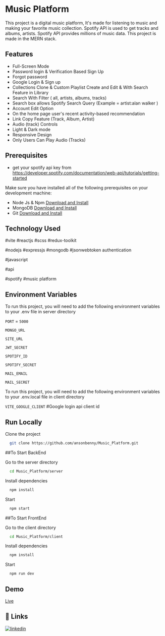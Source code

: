 # Music Platform

This project is a digital music platform, It's made for listening to music and making your favorite music collection. Spotify API is used to get tracks and albums, artists. Spotify API provides millions of music data. This project is made in the MERN stack.

## Features

- Full-Screen Mode
- Password login & Verification Based Sign Up
- Forgot password
- Google Login & Sign up
- Collections Clone & Custom Playlist Create and Edit & With Search Feature in Library
- Search With Filter ( all, artists, albums, tracks)
- Search box allows Spotify Search Query (Example = artist:alan walker )
- Account Edit Option
- On the home page user's recent activity-based recommendation
- Link Copy Feature (Track, Album, Artist)
- Audio (track) Controls
- Light & Dark mode
- Responsive Design
- Only Users Can Play Audio (Tracks)

## Prerequisites

- get your spotify api key from https://developer.spotify.com/documentation/web-api/tutorials/getting-started

Make sure you have installed all of the following prerequisites on your development machine:

- Node Js & Npm [Download and Install](https://nodejs.org/en)
- MongoDB [Download and Install](https://www.mongodb.com/docs/manual/installation/)
- Git [Download and Install](https://git-scm.com/downloads)

## Technology Used

#vite #reactjs #scss #redux-toolkit

#nodejs #expressjs #mongodb #jsonwebtoken authentication

#javascript

#api

#spotify #music platform

## Environment Variables

To run this project, you will need to add the following environment variables to your .env file in server directory

`PORT` = `5000`

`MONGO_URL`

`SITE_URL`

`JWT_SECRET`

`SPOTIFY_ID`

`SPOTIFY_SECRET`

`MAIL_EMAIL`

`MAIL_SECRET`

To run this project, you will need to add the following environment variables to your .env.local file in client directory

`VITE_GOOGLE_CLIENT` #Google login api client id

## Run Locally

Clone the project

```bash
  git clone https://github.com/ansonbenny/Music_Platform.git
```

##To Start BackEnd

Go to the server directory

```bash
  cd Music_Platform/server
```

Install dependencies

```bash
  npm install
```

Start

```bash
  npm start
```

##To Start FrontEnd

Go to the client directory

```bash
  cd Music_Platform/client
```

Install dependencies

```bash
  npm install
```

Start

```bash
  npm run dev
```

## Demo

[Live](https://musicon-nvce.onrender.com/)

## 🔗 Links

[![linkedin](https://img.shields.io/badge/linkedin-0A66C2?style=for-the-badge&logo=linkedin&logoColor=white)](https://www.linkedin.com/in/anson-benny-502961238/)
